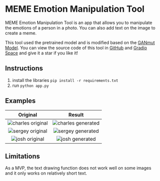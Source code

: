 # MEME Emotion Manipulation Tool

MEME Emotion Manipulation Tool is an app that allows you to manipulate the emotions of a person in a photo. You can also add text on the image to create a meme. 

This tool used the pretrained model and is modified based on the [GANmut Model](https://github.com/stefanodapolito/GANmut). You can view the source code of this tool in [GitHub](https://github.com/fsdl2022emotion/meme-manipulation-app) and [Gradio Space](https://huggingface.co/spaces/fsdl2022emotion/meme-manipulation-gradio-space) and give it a star if you like it!

## Instructions

1. install the libraries `pip install -r requirements.txt`
2. run `python app.py`

## Examples

Original        |  Result
:-------------------------:|:-------------------------:
![charles original](./examples/charles-frye.jpeg)  |  ![charles generated](./examples/charles-generated.png)
![sergey original](./examples/sergey.jpg)  |  ![sergey generated](./examples/sergey-generated.png)
![josh original](./examples/josh.jpg) |  ![josh generated](./examples/josh-generated.png)

## Limitations

As a MVP, the text drawing function does not work well on some images and it only works on relatively short text.
